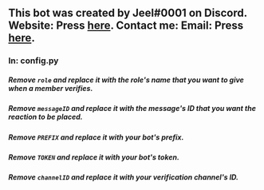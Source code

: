 ## This bot was created by Jeel#0001 on Discord. Website: Press [here](https://is.gd/kingcharaf99). Contact me: Email: Press [here](mailto:businessemail.jc@gmail.com).
### In: config.py
##### Remove `role` and replace it with the role's name that you want to give when a member verifies.
##### Remove `messageID` and replace it with the message's ID that you want the reaction to be placed.
##### Remove `PREFIX` and replace it with your bot's prefix.
##### Remove `TOKEN` and replace it with your bot's token.
##### Remove `channelID` and replace it with your verification channel's ID.
# 
# 
